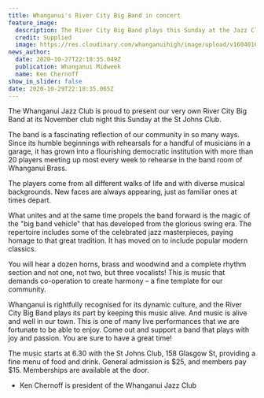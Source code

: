 ```yaml
---
title: Whanganui's River City Big Band in concert
feature_image:
  description: The River City Big Band plays this Sunday at the Jazz Club.
  credit: Supplied
  image: https://res.cloudinary.com/whanganuihigh/image/upload/v1604010122/News/River_City_Big_Band._Fred_Loveridge_Midweek_28.10.30.jpg
news_author:
  date: 2020-10-27T22:18:35.049Z
  publication: Whanganui Midweek
  name: Ken Chernoff
show_in_slider: false
date: 2020-10-29T22:18:35.065Z
---
```

The Whanganui Jazz Club is proud to present our very own River City Big Band at its November club night this Sunday at the St Johns Club.

The band is a fascinating reflection of our community in so many ways. Since its humble beginnings with rehearsals for a handful of musicians in a garage, it has grown into a flourishing democratic institution with more than 20 players meeting up most every week to rehearse in the band room of Whanganui Brass.

The players come from all different walks of life and with diverse musical backgrounds. New faces are always appearing, just as familiar ones at times depart.

What unites and at the same time propels the band forward is the magic of the "big band vehicle" that has developed from the glorious swing era. The repertoire includes some of the celebrated jazz masterpieces, paying homage to that great tradition. It has moved on to include popular modern classics.

You will hear a dozen horns, brass and woodwind and a complete rhythm section and not one, not two, but three vocalists! This is music that demands co-operation to create harmony – a fine template for our community.

Whanganui is rightfully recognised for its dynamic culture, and the River City Big Band plays its part by keeping this music alive. And music is alive and well in our town. This is one of many live performances that we are fortunate to be able to enjoy. Come out and support a band that plays with joy and passion. You are sure to have a great time!

The music starts at 6.30 with the St Johns Club, 158 Glasgow St, providing a fine menu of food and drink. General admission is $25, and members pay $15. Memberships are available at the door.

* Ken Chernoff is president of the Whanganui Jazz Club

